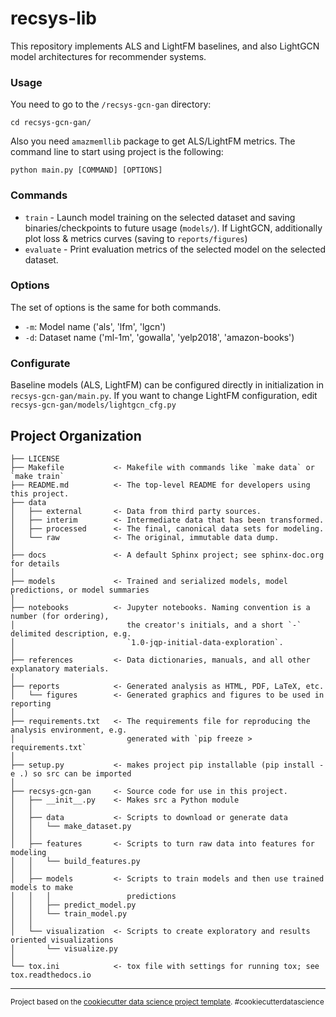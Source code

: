 recsys-lib
==============================

This repository implements ALS and LightFM baselines, and also LightGCN model architectures for recommender systems.

### Usage
You need to go to the `/recsys-gcn-gan` directory:
```
cd recsys-gcn-gan/
```
Also you need `amazmemllib` package to get ALS/LightFM metrics. The command line to start using project is the following:
```
python main.py [COMMAND] [OPTIONS]
```

### Commands
* `train` - Launch model training on the selected dataset and saving binaries/checkpoints to future usage (`models/`). If LightGCN, additionally plot loss & metrics curves (saving to `reports/figures`)
* `evaluate` - Print evaluation metrics of the selected model on the selected dataset. 

### Options
The set of options is the same for both commands. 
* `-m`: Model name ('als', 'lfm', 'lgcn')
* `-d`: Dataset name ('ml-1m', 'gowalla', 'yelp2018', 'amazon-books')

### Configurate
Baseline models (ALS, LightFM) can be configured directly in initialization in `recsys-gcn-gan/main.py`.
If you want to change LightFM configuration, edit `recsys-gcn-gan/models/lightgcn_cfg.py`

Project Organization
------------

    ├── LICENSE
    ├── Makefile           <- Makefile with commands like `make data` or `make train`
    ├── README.md          <- The top-level README for developers using this project.
    ├── data
    │   ├── external       <- Data from third party sources.
    │   ├── interim        <- Intermediate data that has been transformed.
    │   ├── processed      <- The final, canonical data sets for modeling.
    │   └── raw            <- The original, immutable data dump.
    │
    ├── docs               <- A default Sphinx project; see sphinx-doc.org for details
    │
    ├── models             <- Trained and serialized models, model predictions, or model summaries
    │
    ├── notebooks          <- Jupyter notebooks. Naming convention is a number (for ordering),
    │                         the creator's initials, and a short `-` delimited description, e.g.
    │                         `1.0-jqp-initial-data-exploration`.
    │
    ├── references         <- Data dictionaries, manuals, and all other explanatory materials.
    │
    ├── reports            <- Generated analysis as HTML, PDF, LaTeX, etc.
    │   └── figures        <- Generated graphics and figures to be used in reporting
    │
    ├── requirements.txt   <- The requirements file for reproducing the analysis environment, e.g.
    │                         generated with `pip freeze > requirements.txt`
    │
    ├── setup.py           <- makes project pip installable (pip install -e .) so src can be imported
    │
    ├── recsys-gcn-gan     <- Source code for use in this project.
    │   ├── __init__.py    <- Makes src a Python module
    │   │
    │   ├── data           <- Scripts to download or generate data
    │   │   └── make_dataset.py
    │   │
    │   ├── features       <- Scripts to turn raw data into features for modeling
    │   │   └── build_features.py
    │   │
    │   ├── models         <- Scripts to train models and then use trained models to make
    │   │   │                 predictions
    │   │   ├── predict_model.py
    │   │   └── train_model.py
    │   │
    │   └── visualization  <- Scripts to create exploratory and results oriented visualizations
    │       └── visualize.py
    │
    └── tox.ini            <- tox file with settings for running tox; see tox.readthedocs.io


--------

<p><small>Project based on the <a target="_blank" href="https://drivendata.github.io/cookiecutter-data-science/">cookiecutter data science project template</a>. #cookiecutterdatascience</small></p>
